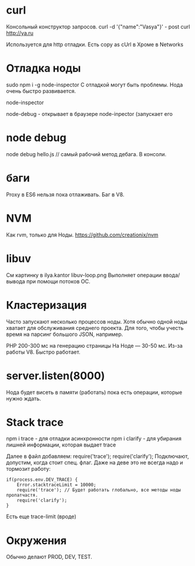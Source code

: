 # curl
Консольный конструктор запросов.
curl -d '{"name":"Vasya"}' - post
curl http://ya.ru

Используется для http отладки.
Есть copy as cUrl в Хроме в Networks

# Отладка ноды
sudo npm i -g node-inspector
С отладкой могут быть проблемы. Нода очень быстро развивается.

node-inspector

node-debug - открывает в браузере node-inpector (запускает его

# node debug
node debug hello.js // самый рабочий метод дебага. В консоли.

# баги
Proxy в ES6 нельзя пока отлаживать. Баг в V8.

# NVM
Как rvm, только для Ноды. https://github.com/creationix/nvm


# libuv
См картинку в ilya.kantor libuv-loop.png
Выполняет операции ввода/вывода при помощи потоков ОС.

# Кластеризация
Часто запускают несколько процессов ноды.
Хотя обычно одной ноды хватает для обслуживания среднего проекта.
Для того, чтобы учесть время на парсинг большого JSON, например.

PHP 200-300 мс на генерацию страницы
На Ноде — 30-50 мс. Из-за работы V8. Быстро работает.

# server.listen(8000)
Нода будет висеть в памяти (работать) пока есть операции, которые нужно ждать.

# Stack trace
npm i trace - для отладки асинхронности
npm i clarify - для убирания лишней информации, которая выдает  trace

Далее в файл добавляем: require('trace'); require('clarify'); Подключают, допустим, когда стоит спец. флаг. Даже на 
деве это не всегда надо и тормозит работу:

    if(process.env.DEV_TRACE) {
        Error.stacktraceLimit = 10000;
        require('trace'); // Будет работать глобально, все методы ноды пропатчастя.
        require('clarify');
    }

Есть еще trace-limit (вроде)

# Окружения
Обычно делают PROD, DEV, TEST.



